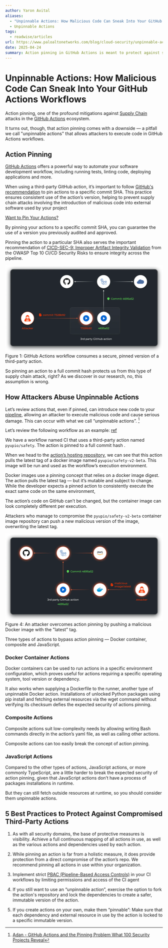 ```yaml
---
author: Yaron Avital
aliases:
  - "Unpinnable Actions: How Malicious Code Can Sneak Into Your GitHub Actions Workflows"
  - Unpinnable Actions
tags:
  - readwise/articles
url: https://www.paloaltonetworks.com/blog/cloud-security/unpinnable-actions-github-security/?__readwiseLocation=
date: 2025-04-24
summary: Action pinning in GitHub Actions is meant to protect against supply chain attacks, but it has a flaw called "unpinnable actions" that can still allow attackers to run malicious code. Many third-party actions, even when pinned, can pull in mutable dependencies like Docker images, making them vulnerable to compromise. Research shows that a significant percentage of popular GitHub actions are unpinnable, putting many projects at risk despite using pinning as a security measure.
---
```

# Unpinnable Actions: How Malicious Code Can Sneak Into Your GitHub Actions Workflows

Action pinning, one of the profound mitigations against [Supply Chain](../../Dev,%20ICT%20&%20Cybersec/Dev,%20scripting%20&%20OS/Supply%20Chain.md) attacks in the [GitHub Actions](../../Dev,%20ICT%20&%20Cybersec/Dev,%20scripting%20&%20OS/GitHub%20Actions.md) ecosystem. [](https://read.readwise.io/read/01jsecshvw2gxn283j8tm350fc)

It turns out, though, that action pinning comes with a downside — a pitfall we call "unpinnable actions" that allows attackers to execute code in GitHub Actions workflows. [](https://read.readwise.io/read/01jsect6tdmtmk9rx8hbvv7tmx)

## Action Pinning

[GitHub Actions](../../Dev,%20ICT%20&%20Cybersec/Dev,%20scripting%20&%20OS/GitHub%20Actions.md) offers a powerful way to automate your software development workflow, including running tests, linting code, deploying applications and more. [](https://read.readwise.io/read/01jsecvv82bbc61wyveszfh0hy)

When using a third-party GitHub action, it’s important to follow [GitHub's recommendation](https://docs.github.com/en/actions/security-guides/security-hardening-for-github-actions#using-third-party-actions) to pin actions to a specific commit SHA. This practice ensures consistent use of the action’s version, helping to prevent supply chain attacks involving the introduction of malicious code into external software used by your project [](https://read.readwise.io/read/01jsecwn1ssx4gn4e2mfffv6xc)

[Want to Pin Your Actions?](Adan%20-%20GitHub%20Actions%20and%20the%20Pinning%20Problem%20What%20100%20Security%20Projects%20Reveal.md#Want%20to%20Pin%20Your%20Actions?)

By pinning your actions to a specific commit SHA, you can guarantee the use of a version you previously audited and approved. [](https://read.readwise.io/read/01jsecwxkhvt7zbf7ptekanmj1)

Pinning the action to a particular SHA also serves the important recommendation of [CICD-SEC-9: Improper Artifact Integrity Validation](https://www.paloaltonetworks.com/cyberpedia/improper-artifact-integrity-validation-cicd-sec9) from the OWASP Top 10 CI/CD Security Risks to ensure integrity across the pipeline. [](https://read.readwise.io/read/01jsecxv6rsr9bjrf6qwwdxaag)

![](attachments/GH-action-pinning.png)
Figure 1: GitHub Actions workflow consumes a secure, pinned version of a third-party action. [](https://read.readwise.io/read/01jseczpypqty58a13y609sexa)

So pinning an action to a full commit hash protects us from this type of supply chain attack, right? As we discover in our research, no, this assumption is wrong. [](https://read.readwise.io/read/01jsed05x2nzt2rgxj84qsq3rd)

## How Attackers Abuse Unpinnable Actions

Let’s review actions that, even if pinned, can introduce new code to your [pipeline](https://www.paloaltonetworks.com/cyberpedia/what-is-the-ci-cd-pipeline-and-ci-cd-security), allowing an attacker to execute malicious code and cause serious damage. This can occur with what we call “unpinnable actions”. [^1] [](https://read.readwise.io/read/01jsed553ax6bjfh9my5rwben6) 

Let’s review the following workflow as an example: [ref](https://read.readwise.io/read/01jsed5da6azkf2b9ngrazt8er)

We have a workflow named CI that uses a third-party action named `pyupio/safety`. The action is pinned to a full commit hash [](https://read.readwise.io/read/01jsed6d820bdxvnnm3pfkd3v6).

When we head to the [action’s hosting repository](https://github.com/pyupio/safety/blob/9a3b0a6eb17f5d5391b7b198600124db19be375d/action.yml#L53), we can see that this action pulls the latest tag of a docker image named `pyupio/safety-v2-beta`. This image will be run and used as the workflow’s execution environment. [](https://read.readwise.io/read/01jsee5m2ks2akr6t6y0jmxewb)

Docker images use a pinning concept that relies on a docker image digest. The action pulls the latest tag — but it’s mutable and subject to change. While the developer expects a pinned action to consistently execute the exact same code on the same environment, [](https://read.readwise.io/read/01jsee6pqwkpwb1ephd02eqcfb)

The action’s code on GitHub can’t be changed, but the container image can look completely different per execution. [](https://read.readwise.io/read/01jsee6yha3n2pdha05yvsw4qp)

Attackers who manage to compromise the `pyupio/safety-v2-beta` container image repository can push a new malicious version of the image, overwriting the latest tag. [](https://read.readwise.io/read/01jsee791w7p2ytfm2pjvjcate)

![](attachments/GH-unpinnable-action.png)
Figure 4: An attacker overcomes action pinning by pushing a malicious Docker image with the "latest" tag. [](https://read.readwise.io/read/01jsee7pgfgzgxnkerght1v6m0)

Three types of actions to bypass action pinning — Docker container, composite and JavaScript. [](https://read.readwise.io/read/01jsee9e2kpn7n6jh2kbwps0b0)

### Docker Container Actions

Docker containers can be used to run actions in a specific environment configuration, which proves useful for actions requiring a specific operating system, tool version or dependency. [](https://read.readwise.io/read/01jseea8b9set9zrxfaszsrd41)

It also works when supplying a Dockerfile to the runner, another type of unpinnable Docker action. Installations of unlocked Python packages using pip install and fetching external resources via the wget command without verifying its checksum defies the expected security of actions pinning. [](https://read.readwise.io/read/01jseebe12q0vq3pyvqq2fgxc5)

### Composite Actions

Composite actions suit low-complexity needs by allowing writing Bash commands directly in the action’s yaml file, as well as calling other actions. [](https://read.readwise.io/read/01jseebv1q5zsgnygbqht4zs56)

Composite actions can too easily break the concept of action pinning. [](https://read.readwise.io/read/01jseec7e83xvpndj850sa8xr4)

### JavaScript Actions

Compared to the other types of actions, JavaScript actions, or more commonly TypeScript, are a little harder to break the expected security of action pinning, given that JavaScript actions don’t have a process of packages installations in runtime. [](https://read.readwise.io/read/01jseeeakvq0bnptb4ymb0qhhj)

But they can still fetch outside resources at runtime, so you should consider them unpinnable actions. [](https://read.readwise.io/read/01jseeej7as6z4qc1f88bjprad)

## 5 Best Practices to Protect Against Compromised Third-Party Actions

1. As with all security domains, the base of protective measures is visibility. Achieve a full continuous mapping of all actions in use, as well as the various actions and dependencies used by each action. [](https://read.readwise.io/read/01jseejx0a7hfjr3h143a8d0dt)

2. While pinning an action is far from a holistic measure, it does provide protection from a direct compromise of the action’s repo. We recommend pinning all actions in use within your organization. [](https://read.readwise.io/read/01jseek8qgs0vvth7ns1z9tyzr)

3. Implement strict [PBAC (Pipeline-Based Access Controls)](https://www.paloaltonetworks.com/cyberpedia/pipeline-based-access-controls-cicd-sec5) in your CI workflows by limiting permissions and access of the CI agent [](https://read.readwise.io/read/01jseekhz31n82bgamvdpj3vb7)

4. If you still want to use an “unpinnable action”, exercise the option to fork the action's repository and lock the dependencies to create a safer, immutable version of the action. [](https://read.readwise.io/read/01jseekvp6dhx21ntb29bqyc3a)

5. If you create actions on your own, make them “pinnable”: Make sure that each dependency and external resource in use by the action is locked to a specific immutable version. [](https://read.readwise.io/read/01jseem2r3mq2fhvrtay3b3p9w)

[^1]: [Adan - GitHub Actions and the Pinning Problem What 100 Security Projects Reveal](Adan%20-%20GitHub%20Actions%20and%20the%20Pinning%20Problem%20What%20100%20Security%20Projects%20Reveal.md)

